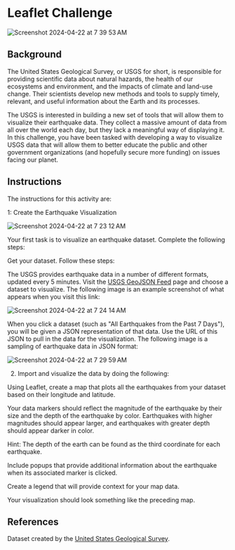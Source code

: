 # Leaflet Challenge

![Screenshot 2024-04-22 at 7 39 53 AM](https://github.com/AshleyKAnderson/leaflet_challenge/assets/151413928/d3d93d64-f064-4a42-af2f-adda2ff9cfde)


## Background
The United States Geological Survey, or USGS for short, is responsible for providing scientific data about natural hazards, the health of our ecosystems and environment, and the impacts of climate and land-use change. Their scientists develop new methods and tools to supply timely, relevant, and useful information about the Earth and its processes.

The USGS is interested in building a new set of tools that will allow them to visualize their earthquake data. They collect a massive amount of data from all over the world each day, but they lack a meaningful way of displaying it. In this challenge, you have been tasked with developing a way to visualize USGS data that will allow them to better educate the public and other government organizations (and hopefully secure more funding) on issues facing our planet.

## Instructions
The instructions for this activity are:

1: Create the Earthquake Visualization

![Screenshot 2024-04-22 at 7 23 12 AM](https://github.com/AshleyKAnderson/leaflet_challenge/assets/151413928/b6bb0a09-d8f6-4559-9ac6-eab54a5f10e2)

Your first task is to visualize an earthquake dataset. Complete the following steps:

Get your dataset. Follow these steps:

The USGS provides earthquake data in a number of different formats, updated every 5 minutes. Visit the [USGS GeoJSON Feed](https://earthquake.usgs.gov/earthquakes/feed/v1.0/geojson.php) page and choose a dataset to visualize. The following image is an example screenshot of what appears when you visit this link:

![Screenshot 2024-04-22 at 7 24 14 AM](https://github.com/AshleyKAnderson/leaflet_challenge/assets/151413928/b8bc1608-a811-414e-afc0-b308a0ec35e9)

When you click a dataset (such as "All Earthquakes from the Past 7 Days"), you will be given a JSON representation of that data. Use the URL of this JSON to pull in the data for the visualization. The following image is a sampling of earthquake data in JSON format:

![Screenshot 2024-04-22 at 7 29 59 AM](https://github.com/AshleyKAnderson/leaflet_challenge/assets/151413928/3fac30cf-3704-4166-ab5c-4f4f71fc2294)

2. Import and visualize the data by doing the following:

Using Leaflet, create a map that plots all the earthquakes from your dataset based on their longitude and latitude.

Your data markers should reflect the magnitude of the earthquake by their size and the depth of the earthquake by color. Earthquakes with higher magnitudes should appear larger, and earthquakes with greater depth should appear darker in color.

Hint: The depth of the earth can be found as the third coordinate for each earthquake.

Include popups that provide additional information about the earthquake when its associated marker is clicked.

Create a legend that will provide context for your map data.

Your visualization should look something like the preceding map.

## References 

Dataset created by the [United States Geological Survey](https://earthquake.usgs.gov/earthquakes/feed/v1.0/geojson.php).

